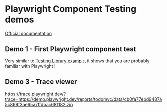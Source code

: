 # Playwright Component Testing demos

[Official documentation](https://playwright.dev/docs/test-components)

## Demo 1 - First Playwright component test

Very similar to [Testing Library example](https://testing-library.com/docs/react-testing-library/example-intro/#quickstart), it shows that you are probably familiar with Playwright !

## Demo 3 - Trace viewer

https://trace.playwright.dev/?trace=https://demo.playwright.dev/reports/todomvc/data/cb0fa77ebd9487a5c899f3ae65a7ffdbac681182.zip
